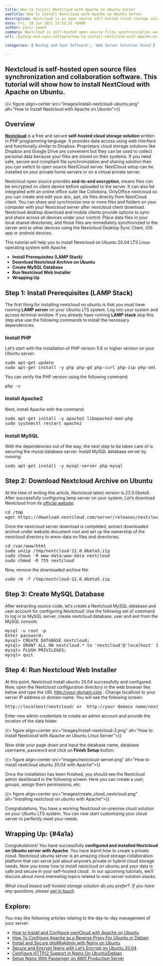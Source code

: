 ```yaml
---
title: How to Install Nextcloud with Apache on Ubuntu Server
seoTitle: How to Install Nextcloud with Apache on Ubuntu Server
description: Nextcloud is an open source self-hosted cloud storage solution written in PHP. This article will show How to Install Nextcloud with Apache on Ubuntu.
date: Fri, 18 Jun 2021 13:53:31 +0000
author: yasir saeed
summary: Nextcloud is self-hosted open source files synchronization and collaboration software. This tutorial will show how to install NextCloud with Apache on Ubuntu.
url: /backup-and-sync-software/how-to-install-nextcloud-with-apache-on-ubuntu-server/

categories: ['Backup and Sync Software', 'Web Server Solution Stack']

---
```

## Nextcloud is self-hosted open source files synchronization and collaboration software. This tutorial will show how to install NextCloud with Apache on Ubuntu.

{{< figure align=center src="images/install-nextcloud-ubuntu.png" alt="How to Install Nextcloud with Apache on Ubuntn">}}  

## **Overview**

**[Nextcloud][1]** is a free and secure **self-hosted cloud storage solution** written in PHP programming language. It provides data access using web interface and functionally similar to Dropbox. Proprietary cloud storage solutions like Dropbox and Google Drive are convenient but they can be used to collect personal data because your files are stored on their systems. If you need safe, secure and compliant file synchronization and sharing solution then you can switch to open source NextCloud server. NextCloud setup can be installed on your private home servers or on a virtual private server.

Nextcloud open source provides **end-to-end encryption**, means files can be encrypted on client device before uploaded to the server. It can also be integrated with an online office suite like Collobora, OnlyOffice nextcloud so you can create and edit your doc, ppt, xls files directly from NextCloud client. You can share and synchronize one or more files and folders on your computer with your Nextcloud server after nextcloud client download. Nextcloud desktop download and mobile clients provide options to sync and share across all devices under your control. Place data files in your local shared directories, and those files are immediately synchronized to the server and to other devices using the Nextcloud Desktop Sync Client, iOS app or android devices.

This tutorial will help you to install Nextcloud on Ubuntu 20.04 LTS Linux operating system with Apache.

  * **Install Prerequisites (LAMP Stack)**
  * **Download Nextcloud Archive on Ubuntu**
  * **Create MySQL Database**
  * **Run Nextcloud Web Installer**
  * **Wrapping Up**

## Step 1: Install Prerequisites (LAMP Stack)

The first thing for installing nextcloud on ubuntu is that you must have running **LAMP server** on your Ubuntu LTS system. Log into your system and access terminal window. If you already have running **LAMP stack** skip this step else use the following commands to install the necessary dependencies.

### Install PHP

Let’s start with the installation of PHP version 5.6 or higher version on your Ubuntu server:

<pre class="wp-block-preformatted">sudo apt-get update
sudo apt-get install -y php php-gd php-curl php-zip php-xml php-mbstring</pre>

You can verify the PHP version using the following command:

<pre class="wp-block-preformatted">php -v
</pre>

### Install Apache2

Next, install Apache with the command:

<pre class="wp-block-preformatted">sudo apt-get install -y apache2 libapache2-mod-php
sudo systemctl restart apache2
</pre>

### Install MySQL

With the dependencies out of the way, the next step to be taken care of is securing the mysql database server. Install MySQL database server by running:

<pre class="wp-block-preformatted">sudo apt-get install -y mysql-server php-mysql
</pre>

## Step 2: Download Nextcloud Archive on Ubuntu

At the time of writing this article, Nextcloud latest version is 22.0.0beta5. After successfully configuring lamp server on your system, Let’s download Nextcloud from its [official website][2].

<pre class="wp-block-preformatted">cd /tmp
wget https://download.nextcloud.com/server/releases/nextcloud-22.0.0beta5.zip
</pre>

Once the nextcloud server download is completed, extract downloaded archive under website document root and set up the ownership of the nextcloud directory to www-data on files and directories.

<pre class="wp-block-preformatted">cd /var/www/html
sudo unzip /tmp/nextcloud-22.0.0beta5.zip
sudo chown -R www-data:www-data nextcloud
sudo chmod -R 755 nextcloud
</pre>

Now, remove the downloaded archive file.

<pre class="wp-block-preformatted">sudo rm -f /tmp/nextcloud-22.0.0beta5.zip
</pre>

## Step 3: Create MySQL Database

After extracting source code, let’s create a Nextcloud MySQL database and user account for configuring Nextcloud. Use the following set of command to log in to MySQL server, create nextcloud database, user and exit from the MySQL console.

<pre class="wp-block-preformatted">mysql -u root -p
Enter password:
mysql> CREATE DATABASE nextcloud;
mysql> GRANT ALL ON nextcloud.* to 'nextcloud'@'localhost' IDENTIFIED BY 'Yasir_Pa$$w0rd_';
mysql> FLUSH PRIVILEGES;
mysql> quit
</pre>

## Step 4: Run Nextcloud Web Installer

At this point, Nextcloud install ubuntu 20.04 successfully and configured. Now, open the Nextcloud configuration directory in the web browser like below and type the URL http://your-domain.com . Change localhost to your server IP address or domain name. You will see the following screen:

<pre class="wp-block-preformatted">http://localhost/nextcloud/ or  http://your_domain_name/nextcloud/
</pre>

Enter new admin credentials to create an admin account and provide the location of the data folder.

<div class="wp-block-image">
  {{< figure align=center src="images/install-nextcloud-2.png" alt="How to Install Nextcloud with Apache on Ubuntu Linux Server">}}
</div>

Now slide your page down and input the database name, database username, password and click on **Finish Setup** button.

<div class="wp-block-image">
  {{< figure align=center src="images/nextcloud-server.png" alt="How to install nextcloud ubuntu 20.04 with Apache">}}
</div>

Once the installation has been finished, you should see the Nextcloud admin dashboard in the following screen. Here you can create a user, groups, assign them permissions, etc.

<div class="wp-block-image">
  {{< figure align=center src="images/create_cloud_nextcloud.png" alt="Installing nextcloud on ubuntu with Apache">}}
</div>

Congratulations, You have a working Nextcloud on-premise cloud solution on your Ubuntu LTS system. You can now start customizing your cloud server to perfectly meet your needs.

## **Wrapping Up:** {#4a1a}

Congratulations! You have successfully **configured and installed Nextcloud on Ubuntu server with Apache**. You have learnt how to create a private cloud. Nextcloud ubuntu server is an amazing cloud storage collaboration platform that can serve just about anyone’s private or hybrid cloud storage needs. Now you know how to install nextcloud on ubuntu and your data is safe and secure in your self-hosted cloud . In our upcoming tutorials, we’ll discuss about more interesting topics related to web server solution stacks.

_What cloud based self-hosted storage solution do you prefer?. If you have any questions, please [get in touch][3]._

## Explore:

You may like following articles relating to the day-to-day management of your server.

  * [How to Install and Configure ownCloud with Apache on Ubuntu][4]
  * [How To Configure Apache as a Reverse Proxy For Ubuntu or Debian][5]
  * [Install and Secure phpMyAdmin with Nginx on Ubuntu][6]
  * [Secure and Encrypt Nginx with Let’s Encrypt on Ubuntu 20.04][7]
  * [Configure HTTP/2 Support in Nginx On Ubuntu/Debian][8]
  * [Setup Nginx With Passenger on AWS Production Server][9]

 [1]: https://nextcloud.com/
 [2]: https://nextcloud.com/install/
 [3]: mailto:yasir.saeed@aspose.com
 [4]: https://blog.containerize.com/backup-and-sync-software/how-to-install-and-configure-owncloud-with-apache-on-ubuntu/

 [5]: https://blog.containerize.com/web-server-solution-stack/how-to-configure-apache-as-a-reverse-proxy-for-ubuntudebian/

 [6]: https://blog.containerize.com/web-server-solution-stack/how-to-install-and-secure-phpmyadmin-with-nginx-on-ubuntu/

 [7]: https://blog.containerize.com/web-server-solution-stack/how-to-secure-nginx-with-letsencrypt-on-ubuntu-20-04/
 [8]: https://blog.containerize.com/web-server-solution-stack/how-to-configure-http2-support-in-nginx-on-ubuntudebian/

 [9]: https://blog.containerize.com/web-server-solution-stack/how-to-setup-nginx-with-passenger-on-aws-production-server/
